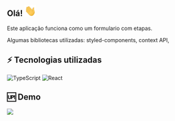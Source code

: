 ## Olá! <img src="https://raw.githubusercontent.com/victoralmeidadev/victoralmeidadev/master/wave.gif" width="30px">

Este aplicação funciona como um formulario com etapas.

Algumas bibliotecas utilizadas:
styled-components,
context API,

## ⚡ Tecnologias utilizadas

![TypeScript](https://img.shields.io/badge/-TypeScript-black?style=flat-square&logo=typescript)
![React](https://img.shields.io/badge/-React-black?style=flat-square&logo=react)

## 🆙 Demo

<img src="https://user-images.githubusercontent.com/30902898/139444281-e6a5d136-102a-40cc-acbd-61d81f8110ec.gif" width="450px">
